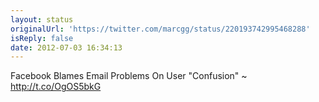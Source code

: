 ```yaml
---
layout: status
originalUrl: 'https://twitter.com/marcgg/status/220193742995468288'
isReply: false
date: 2012-07-03 16:34:13
---
```


Facebook Blames Email Problems On User "Confusion" ~ http://t.co/OgOS5bkG
